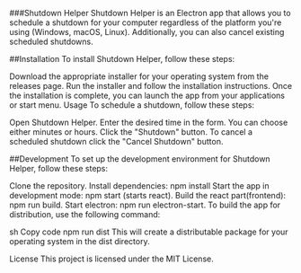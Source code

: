 ###Shutdown Helper
Shutdown Helper is an Electron app that allows you to schedule a shutdown for your computer regardless of the platform you're using (Windows, macOS, Linux). Additionally, you can also cancel existing scheduled shutdowns.

##Installation
To install Shutdown Helper, follow these steps:

Download the appropriate installer for your operating system from the releases page.
Run the installer and follow the installation instructions.
Once the installation is complete, you can launch the app from your applications or start menu.
Usage
To schedule a shutdown, follow these steps:

Open Shutdown Helper.
Enter the desired time in the form. You can choose either minutes or hours.
Click the "Shutdown" button.
To cancel a scheduled shutdown click the "Cancel Shutdown" button.

##Development
To set up the development environment for Shutdown Helper, follow these steps:

Clone the repository.
Install dependencies: npm install
Start the app in development mode: npm start (starts react).
Build the react part(frontend): npm run build.
Start electron: npm run electron-start.
To build the app for distribution, use the following command:

sh
Copy code
npm run dist
This will create a distributable package for your operating system in the dist directory.

License
This project is licensed under the MIT License.